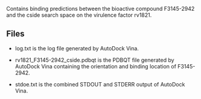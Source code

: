Contains binding predictions between the bioactive compound F3145-2942 and the cside search space on the virulence factor rv1821.

## Files

- log.txt is the log file generated by AutoDock Vina.

- rv1821_F3145-2942_cside.pdbqt is the PDBQT file generated by AutoDock Vina containing the orientation and binding location of F3145-2942.

- stdoe.txt is the combined STDOUT and STDERR output of AutoDock Vina.

